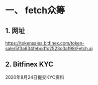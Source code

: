# 一、 fetch众筹

## 1. 网址

https://tokensales.bitfinex.com/token-sale/5f3a634febcd1c2523c0a198/Fetch.ai

## 2. Bitfinex KYC

2020年8月24日提交KYC资料